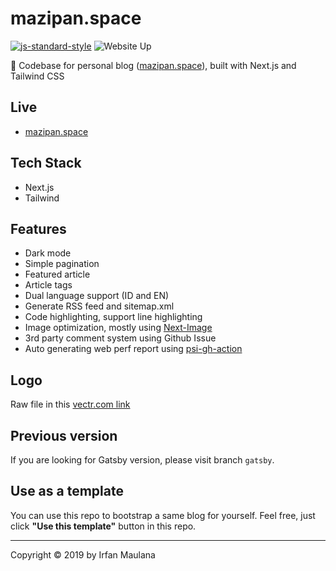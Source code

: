 # mazipan.space

[![js-standard-style](https://img.shields.io/badge/code%20style-standard-brightgreen.svg)](http://standardjs.com) ![Website Up](https://img.shields.io/website-up-down-brightgreen-red/https/mazipan.space.svg)

👿 Codebase for personal blog ([mazipan.space](https://mazipan.space/)), built with Next.js and Tailwind CSS

## Live

- [mazipan.space](https://mazipan.space/)

## Tech Stack

- Next.js
- Tailwind

## Features

- Dark mode
- Simple pagination
- Featured article
- Article tags
- Dual language support (ID and EN)
- Generate RSS feed and sitemap.xml
- Code highlighting, support line highlighting
- Image optimization, mostly using [Next-Image](https://nextjs.org/docs/api-reference/next/image)
- 3rd party comment system using Github Issue
- Auto generating web perf report using [psi-gh-action](https://github.com/mazipan/psi-gh-action)

## Logo

Raw file in this [vectr.com link](https://vectr.com/mazipan/i7V7tBB5z.png?width=512&height=512&select=i7V7tBB5zpage0)

## Previous version

If you are looking for Gatsby version, please visit branch `gatsby`.

## Use as a template

You can use this repo to bootstrap a same blog for yourself.
Feel free, just click **"Use this template"** button in this repo.

----

Copyright © 2019 by Irfan Maulana
